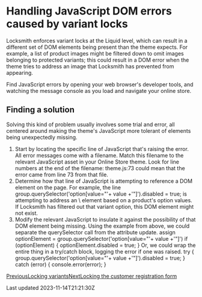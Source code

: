 # Handling JavaScript DOM errors caused by variant locks

Locksmith enforces variant locks at the Liquid level, which can result in a different set of DOM elements being present than the theme expects. For example, a list of product images might be filtered down to omit images belonging to protected variants; this could result in a DOM error when the theme tries to address an image that Locksmith has prevented from appearing.

Find JavaScript errors by opening your web browser's developer tools, and watching the message console as you load and navigate your online store.

## Finding a solution

Solving this kind of problem usually involves some trial and error, all centered around making the theme's JavaScript more tolerant of elements being unexpectedly missing.

1. Start by locating the specific line of JavaScript that's raising the error. All error messages come with a filename. Match this filename to the relevant JavaScript asset in your Online Store theme. Look for line numbers at the end of the filename: theme.js:73 could mean that the error came from line 73 from that file.
2. Determine how that line of JavaScript is attempting to reference a DOM element on the page. For example, the line group.querySelector('option[value="'+ value +'"]').disabled = true; is attempting to address an \ element based on a product's option values. If Locksmith has filtered out that variant option, this DOM element might not exist.
3. Modify the relevant JavaScript to insulate it against the possibility of that DOM element being missing. Using the example from above, we could separate the querySelector call from the attribute update. assign optionElement = group.querySelector('option[value="'+ value +'"]') if (optionElement) { optionElement.disabled = true; } Or, we could wrap the entire thing in a try/catch block, logging the error if one was raised. try { group.querySelector('option[value="'+ value +'"]').disabled = true; } catch (error) { console.error(error); }

[PreviousLocking variants](/tutorials/more/locking-variants)[NextLocking the customer registration form](/tutorials/more/locking-the-customer-registration-form)

Last updated 2023-11-14T21:21:30Z